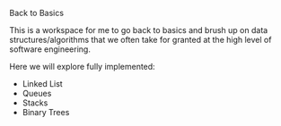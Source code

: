 Back to Basics

This is a workspace for me to go back to basics and brush up on data structures/algorithms that we often
take for granted at the high level of software engineering.

Here we will explore fully implemented:
- Linked List
- Queues
- Stacks
- Binary Trees

